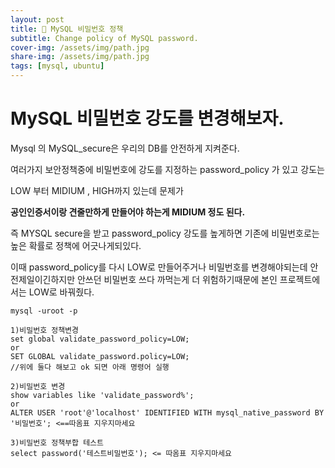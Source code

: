 ```yaml
---
layout: post
title: 🔑 MySQL 비밀번호 정책
subtitle: Change policy of MySQL password.
cover-img: /assets/img/path.jpg
share-img: /assets/img/path.jpg
tags: [mysql, ubuntu]
---
```


# MySQL 비밀번호 강도를 변경해보자.

Mysql 의 MySQL_secure은 우리의 DB를 안전하게 지켜준다.

여러가지 보안정책중에 비밀번호에 강도를 지정하는 password_policy 가 있고 강도는

LOW 부터 MIDIUM , HIGH까지 있는데 문제가

**공인인증서이랑 견줄만하게 만들어야 하는게 MIDIUM 정도 된다.**

즉 MYSQL secure을 받고 password_policy 강도를 높게하면 기존에 비밀번호로는 높은 확률로 정책에 어긋나게되있다.

이때 password_policy를 다시 LOW로 만들어주거나 비밀번호를 변경해야되는데 안전제일이긴하지만 안쓰던 비밀번호 쓰다 까먹는게 더 위험하기때문에 본인 프로젝트에서는 LOW로 바꿔줬다.

```
mysql -uroot -p

1)비밀번호 정책변경
set global validate_password_policy=LOW;
or
SET GLOBAL validate_password.policy=LOW;
//위에 둘다 해보고 ok 되면 아래 명령어 실행

2)비밀번호 변경
show variables like 'validate_password%';
or
ALTER USER 'root'@'localhost' IDENTIFIED WITH mysql_native_password BY '비밀번호'; <==따옴표 지우지마세요

3)비밀번호 정책부합 테스트
select password('테스트비밀번호'); <= 따옴표 지우지마세요

```



